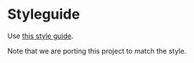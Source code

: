 # Styleguide

Use [this style guide](https://ereuse-org.gitbooks.io/software/styleguide.html).

Note that we are porting this project to match the style.